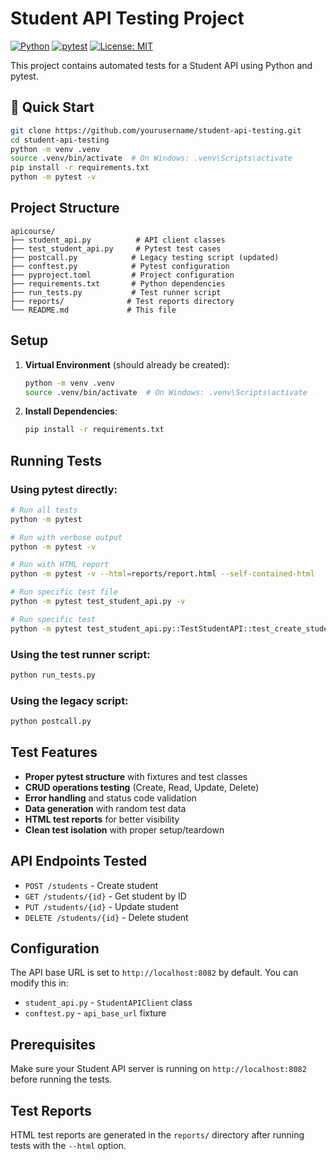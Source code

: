 # Student API Testing Project

[![Python](https://img.shields.io/badge/python-3.8+-blue.svg)](https://www.python.org/downloads/)
[![pytest](https://img.shields.io/badge/pytest-7.4.3-green.svg)](https://pytest.org/)
[![License: MIT](https://img.shields.io/badge/License-MIT-yellow.svg)](https://opensource.org/licenses/MIT)

This project contains automated tests for a Student API using Python and pytest.

## 🚀 Quick Start

```bash
git clone https://github.com/yourusername/student-api-testing.git
cd student-api-testing
python -m venv .venv
source .venv/bin/activate  # On Windows: .venv\Scripts\activate
pip install -r requirements.txt
python -m pytest -v
```

## Project Structure

```
apicourse/
├── student_api.py          # API client classes
├── test_student_api.py     # Pytest test cases
├── postcall.py            # Legacy testing script (updated)
├── conftest.py            # Pytest configuration
├── pyproject.toml         # Project configuration
├── requirements.txt       # Python dependencies
├── run_tests.py           # Test runner script
├── reports/              # Test reports directory
└── README.md             # This file
```

## Setup

1. **Virtual Environment** (should already be created):
   ```bash
   python -m venv .venv
   source .venv/bin/activate  # On Windows: .venv\Scripts\activate
   ```

2. **Install Dependencies**:
   ```bash
   pip install -r requirements.txt
   ```

## Running Tests

### Using pytest directly:
```bash
# Run all tests
python -m pytest

# Run with verbose output
python -m pytest -v

# Run with HTML report
python -m pytest -v --html=reports/report.html --self-contained-html

# Run specific test file
python -m pytest test_student_api.py -v

# Run specific test
python -m pytest test_student_api.py::TestStudentAPI::test_create_student -v
```

### Using the test runner script:
```bash
python run_tests.py
```

### Using the legacy script:
```bash
python postcall.py
```

## Test Features

- **Proper pytest structure** with fixtures and test classes
- **CRUD operations testing** (Create, Read, Update, Delete)
- **Error handling** and status code validation
- **Data generation** with random test data
- **HTML test reports** for better visibility
- **Clean test isolation** with proper setup/teardown

## API Endpoints Tested

- `POST /students` - Create student
- `GET /students/{id}` - Get student by ID
- `PUT /students/{id}` - Update student
- `DELETE /students/{id}` - Delete student

## Configuration

The API base URL is set to `http://localhost:8082` by default. You can modify this in:
- `student_api.py` - `StudentAPIClient` class
- `conftest.py` - `api_base_url` fixture

## Prerequisites

Make sure your Student API server is running on `http://localhost:8082` before running the tests.

## Test Reports

HTML test reports are generated in the `reports/` directory after running tests with the `--html` option.
